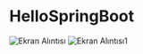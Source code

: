 # HelloSpringBoot
![Ekran Alıntısı](https://user-images.githubusercontent.com/35974781/84295065-c5a7d500-ab52-11ea-8201-d567da982ee8.PNG)
![Ekran Alıntısı1](https://user-images.githubusercontent.com/35974781/84294220-8927a980-ab51-11ea-8eb6-a4bb9e78bd76.PNG)

